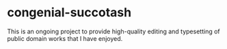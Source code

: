 # congenial-succotash
This is an ongoing project to provide high-quality editing and typesetting of public domain works that I have enjoyed.
